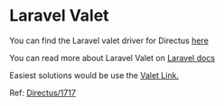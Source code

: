# Laravel Valet

You can find the Laravel valet driver for Directus [here](/LaravelValet/DirectusValetDriver.php)

You can read more about Laravel Valet on [Laravel docs](https://laravel.com/docs/5.8/valet#local-drivers)

Easiest solutions would be use the [Valet Link.](https://laravel.com/docs/5.8/valet#the-link-command)

Ref: [Directus/1717](https://github.com/directus/directus/issues/1717#issuecomment-445045679)
